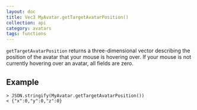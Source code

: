 ```yaml
---
layout: doc
title: Vec3 MyAvatar.getTargetAvatarPosition()
collection: api
category: avatars
tags: functions
---
```


`getTargetAvatarPosition` returns a three-dimensional vector describing the position of the avatar that your mouse is hovering over. If your mouse is not currently hovering over an avatar, all fields are zero. 

## Example

```
> JSON.stringify(MyAvatar.getTargetAvatarPosition())
< {"x":0,"y":0,"z":0}
```
